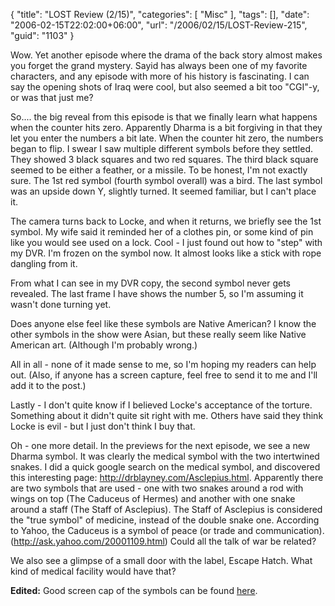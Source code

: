 {
	"title": "LOST Review (2/15)",
	"categories": [
		"Misc"
	],
	"tags": [],
	"date": "2006-02-15T22:02:00+06:00",
	"url": "/2006/02/15/LOST-Review-215",
	"guid": "1103"
}

Wow. Yet another episode where the drama of the back story almost makes you forget the grand mystery. Sayid has always been one of my favorite characters, and any episode with more of his history is fascinating. I can say the opening shots of Iraq were cool, but also seemed a bit too "CGI"-y, or was that just me?

So.... the big reveal from this episode is that we finally learn what happens when the counter hits zero. Apparently Dharma is a bit forgiving in that they let you enter the numbers a bit late. When the counter hit zero, the numbers began to flip. I swear I saw multiple different symbols before they settled. They showed 3 black squares and two red squares. The third black square seemed to be either a feather, or a missile. To be honest, I'm not exactly sure. The 1st red symbol (fourth symbol overall) was a bird. The last symbol was an upside down Y, slightly turned. It seemed familiar, but I can't place it.

The camera turns back to Locke, and when it returns, we briefly see the 1st symbol. My wife said it reminded her of a clothes pin, or some kind of pin like you would see used on a lock. Cool - I just found out how to "step" with my DVR. I'm frozen on the symbol now. It almost looks like a stick with rope dangling from it.

From what I can see in my DVR copy, the second symbol never gets revealed. The last frame I have shows the number 5, so I'm assuming it wasn't done turning yet.

Does anyone else feel like these symbols are Native American? I know the other symbols in the show were Asian, but these really seem like Native American art. (Although I'm probably wrong.)

All in all - none of it made sense to me, so I'm hoping my readers can help out. (Also, if anyone has a screen capture, feel free to send it to me and I'll add it to the post.)

Lastly - I don't quite know if I believed Locke's acceptance of the torture. Something about it didn't quite sit right with me. Others have said they think Locke is evil - but I just don't think I buy that. 

Oh - one more detail. In the previews for the next episode, we see a new Dharma symbol. It was clearly the medical symbol with the two intertwined snakes. I did a quick google search on the medical symbol, and discovered this interesting page: <a href="http://drblayney.com/Asclepius.html">http://drblayney.com/Asclepius.html</a>. Apparently there are two symbols that are used - one with two snakes around a rod with wings on top (The Caduceus of Hermes) and another with one snake around a staff (The Staff of Asclepius). The Staff of Asclepius is considered the "true symbol" of medicine, instead of the double snake one. According to Yahoo, the Caduceus is a symbol of peace (or trade and communication). (<a href="http://ask.yahoo.com/20001109.html">http://ask.yahoo.com/20001109.html</a>) Could all the talk of war be related?

We also see a glimpse of a small door with the label, Escape Hatch. What kind of medical facility would have that?

<b>Edited:</b> Good screen cap of the symbols can be found <a href="http://lost.cubit.net/pics/2x14/glyphs.jpg">here</a>.